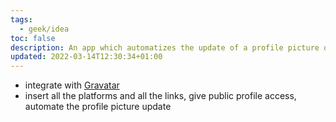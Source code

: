 ```yaml
---
tags:
  - geek/idea
toc: false
description: An app which automatizes the update of a profile picture on several different platforms
updated: 2022-03-14T12:30:34+01:00
---
```

- integrate with [Gravatar](https://gravatar.com 'Gravatar')
- insert all the platforms and all the links, give public profile access, automate the profile picture update
